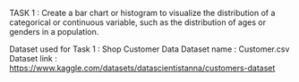 TASK 1 :
Create a bar chart or histogram to visualize the distribution of a categorical or continuous variable, such as the distribution of ages or genders in a population.

Dataset used for Task 1 : Shop Customer Data
Dataset name            : Customer.csv
Dataset link            : https://www.kaggle.com/datasets/datascientistanna/customers-dataset

